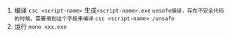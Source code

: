 1. 编译
`csc <script-name>`
生成`<script-name>.exe`
`unsafe编译，存在不安全代码的时候，需要用到这个字段来编译`
`csc <script-name> /unsafe`
2. 运行
`mono xxx.exe`

